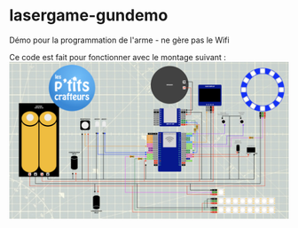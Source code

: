 # lasergame-gundemo
Démo pour la programmation de l'arme - ne gère pas le Wifi

Ce code est fait pour fonctionner avec le montage suivant : ![alt text](./schema_montage.jpeg)

